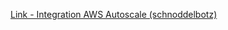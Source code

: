 [Link - Integration AWS Autoscale (schnoddelbotz)](https://github.com/schnoddelbotz/aws-autoscale-zabbix)
